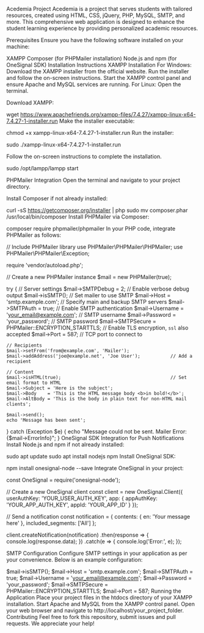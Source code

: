 Acedemia Project
Acedemia is a project that serves students with tailored resources, created using HTML, CSS, jQuery, PHP, MySQL, SMTP, and more. This comprehensive web application is designed to enhance the student learning experience by providing personalized academic resources.

Prerequisites
Ensure you have the following software installed on your machine:

XAMPP
Composer (for PHPMailer installation)
Node.js and npm (for OneSignal SDK)
Installation Instructions
XAMPP Installation
For Windows:
Download the XAMPP installer from the official website.
Run the installer and follow the on-screen instructions.
Start the XAMPP control panel and ensure Apache and MySQL services are running.
For Linux:
Open the terminal.

Download XAMPP:

wget https://www.apachefriends.org/xampp-files/7.4.27/xampp-linux-x64-7.4.27-1-installer.run
Make the installer executable:

chmod +x xampp-linux-x64-7.4.27-1-installer.run
Run the installer:

sudo ./xampp-linux-x64-7.4.27-1-installer.run

Follow the on-screen instructions to complete the installation.

sudo /opt/lampp/lampp start

PHPMailer Integration
Open the terminal and navigate to your project directory.

Install Composer if not already installed:


curl -sS https://getcomposer.org/installer | php
sudo mv composer.phar /usr/local/bin/composer
Install PHPMailer via Composer:


composer require phpmailer/phpmailer
In your PHP code, integrate PHPMailer as follows:


// Include PHPMailer library
use PHPMailer\PHPMailer\PHPMailer;
use PHPMailer\PHPMailer\Exception;

require 'vendor/autoload.php';

// Create a new PHPMailer instance
$mail = new PHPMailer(true);

try {
    // Server settings
    $mail->SMTPDebug = 2;                                       // Enable verbose debug output
    $mail->isSMTP();                                            // Set mailer to use SMTP
    $mail->Host       = 'smtp.example.com';                     // Specify main and backup SMTP servers
    $mail->SMTPAuth   = true;                                   // Enable SMTP authentication
    $mail->Username   = 'your_email@example.com';               // SMTP username
    $mail->Password   = 'your_password';                        // SMTP password
    $mail->SMTPSecure = PHPMailer::ENCRYPTION_STARTTLS;         // Enable TLS encryption, `ssl` also accepted
    $mail->Port       = 587;                                    // TCP port to connect to

    // Recipients
    $mail->setFrom('from@example.com', 'Mailer');
    $mail->addAddress('joe@example.net', 'Joe User');           // Add a recipient

    // Content
    $mail->isHTML(true);                                        // Set email format to HTML
    $mail->Subject = 'Here is the subject';
    $mail->Body    = 'This is the HTML message body <b>in bold!</b>';
    $mail->AltBody = 'This is the body in plain text for non-HTML mail clients';

    $mail->send();
    echo 'Message has been sent';
} catch (Exception $e) {
    echo "Message could not be sent. Mailer Error: {$mail->ErrorInfo}";
}
OneSignal SDK Integration for Push Notifications
Install Node.js and npm if not already installed:

sudo apt update
sudo apt install nodejs npm
Install OneSignal SDK:


npm install onesignal-node --save
Integrate OneSignal in your project:


const OneSignal = require('onesignal-node');

// Create a new OneSignal client
const client = new OneSignal.Client({
    userAuthKey: 'YOUR_USER_AUTH_KEY',
    app: { appAuthKey: 'YOUR_APP_AUTH_KEY', appId: 'YOUR_APP_ID' }
});

// Send a notification
const notification = {
    contents: {
        en: 'Your message here'
    },
    included_segments: ['All']
};

client.createNotification(notification)
    .then(response => {
        console.log(response.data);
    })
    .catch(e => {
        console.log('Error:', e);
    });
    
SMTP Configuration
Configure SMTP settings in your application as per your convenience. Below is an example configuration:


$mail->isSMTP();
$mail->Host = 'smtp.example.com';
$mail->SMTPAuth = true;
$mail->Username = 'your_email@example.com';
$mail->Password = 'your_password';
$mail->SMTPSecure = PHPMailer::ENCRYPTION_STARTTLS;
$mail->Port = 587;
Running the Application
Place your project files in the htdocs directory of your XAMPP installation.
Start Apache and MySQL from the XAMPP control panel.
Open your web browser and navigate to http://localhost/your_project_folder.
Contributing
Feel free to fork this repository, submit issues and pull requests. We appreciate your help!

